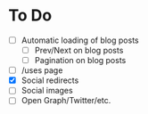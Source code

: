 # To Do

- [ ] Automatic loading of blog posts
  - [ ] Prev/Next on blog posts
  - [ ] Pagination on blog posts
- [ ] /uses page
- [x] Social redirects
- [ ] Social images
- [ ] Open Graph/Twitter/etc.
